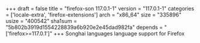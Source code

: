 +++
draft = false
title = "firefox-son 117.0.1-1"
version = "117.0.1-1"
categories = ['locale-extra', 'firefox-extensions']
arch = "x86_64"
size = "335896"
usize = "400542"
sha1sum = "5b802b3919d1554228839a6b920e2e45dad982fa"
depends = "['firefox>=117.0.1']"
+++
Songhai languages language support for Firefox